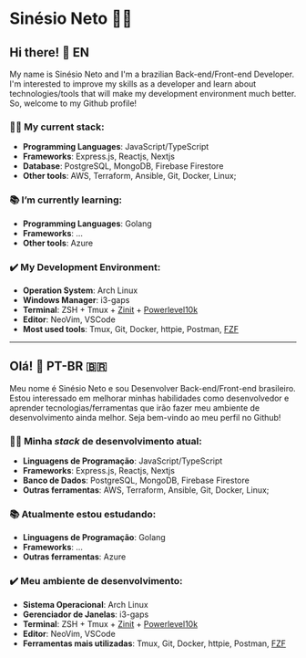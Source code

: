 # Sinésio Neto :man_technologist:

## Hi there! 🖖 EN
My name is Sinésio Neto and I'm a brazilian Back-end/Front-end Developer. I'm interested to improve my skills as a developer and learn about technologies/tools that will make my development environment much better. So, welcome to my Github profile!

### :man_technologist: My current stack:
 - **Programming Languages**: JavaScript/TypeScript
 - **Frameworks**: Express.js, Reactjs, Nextjs
 - **Database**: PostgreSQL, MongoDB, Firebase Firestore
 - **Other tools**: AWS, Terraform, Ansible, Git, Docker, Linux;
  
### 📚 I’m currently learning: 
 - **Programming Languages**: Golang 
 - **Frameworks**: ...
 - **Other tools**: Azure
  
### ✔️ My Development Environment:
 - **Operation System**: Arch Linux
 - **Windows Manager**: i3-gaps
 - **Terminal**: ZSH + Tmux + [Zinit](https://github.com/zdharma/zinit) + [Powerlevel10k](https://github.com/romkatv/powerlevel10k)
 - **Editor**: NeoVim, VSCode
 - **Most used tools**: Tmux, Git, Docker, httpie, Postman, [FZF](https://github.com/junegunn/fzf)
  
----------------------------
## Olá! 🖖 PT-BR 🇧🇷
Meu nome é Sinésio Neto e sou Desenvolver Back-end/Front-end brasileiro. Estou interessado em melhorar minhas habilidades como desenvolvedor e aprender tecnologias/ferramentas que irão fazer meu ambiente de desenvolvimento ainda melhor. Seja bem-vindo ao meu perfil no Github!

### :man_technologist: Minha _stack_ de desenvolvimento atual:
 - **Linguagens de Programação**: JavaScript/TypeScript
 - **Frameworks**: Express.js, Reactjs, Nextjs 
 - **Banco de Dados**: PostgreSQL, MongoDB, Firebase Firestore
 - **Outras ferramentas**: AWS, Terraform, Ansible, Git, Docker, Linux;
  
### 📚 Atualmente estou estudando: 
 - **Linguagens de Programação**: Golang 
 - **Frameworks**: ...
 - **Outras ferramentas**: Azure
  
### ✔️ Meu ambiente de desenvolvimento:
 - **Sistema Operacional**: Arch Linux
 - **Gerenciador de Janelas**: i3-gaps
 - **Terminal**: ZSH + Tmux + [Zinit](https://github.com/zdharma/zinit) + [Powerlevel10k](https://github.com/romkatv/powerlevel10k)
 - **Editor**: NeoVim, VSCode
 - **Ferramentas mais utilizadas**: Tmux, Git, Docker, httpie, Postman, [FZF](https://github.com/junegunn/fzf)
